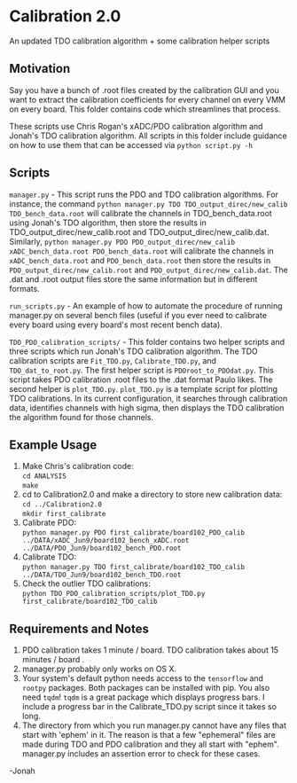 # Calibration 2.0 #
An updated TDO calibration algorithm + some calibration helper scripts


## Motivation
Say you have a bunch of .root files created by the calibration GUI and you 
want to extract the calibration coefficients for every channel on every VMM on every board. This folder contains code which streamlines that process. 

These scripts use Chris Rogan's xADC/PDO calibration algorithm and Jonah's TDO calibration algorithm. All scripts in this folder include guidance on how to use them that can be accessed via `python script.py -h`

## Scripts
`manager.py` - This script runs the PDO and TDO calibration algorithms. For instance, the command `python manager.py TDO TDO_output_direc/new_calib TDO_bench_data.root` will calibrate the channels in TDO_bench_data.root using Jonah's TDO algorithm, then store the results in TDO_output_direc/new_calib.root and TDO_output_direc/new_calib.dat. Similarly, `python manager.py PDO PDO_output_direc/new_calib xADC_bench_data.root PDO_bench_data.root` will calibrate the channels in `xADC_bench_data.root` and `PDO_bench_data.root` then store the results in `PDO_output_direc/new_calib.root` and `PDO_output_direc/new_calib.dat`. The .dat and .root output files store the same information but in different formats.

`run_scripts.py` - An example of how to automate the procedure of running manager.py on several bench files (useful if you ever need to calibrate every board using every board's most recent bench data).

`TDO_PDO_calibration_scripts/` - This folder contains two helper scripts and three scripts which run Jonah's TDO calibration algorithm. The TDO calibration scripts are `Fit_TDO.py`, `Calibrate_TDO.py`, and `TDO_dat_to_root.py`. The first helper script is `PDOroot_to_PDOdat.py`. This script takes PDO calibration .root files to the .dat format Paulo likes. The second helper is `plot_TDO.py`. `plot_TDO.py` is a template script for plotting TDO calibrations. In its current configuration, it searches through calibration data, identifies channels with high sigma, then displays the TDO calibration the algorithm found for those channels.

## Example Usage
1. Make Chris's calibration code:   
`cd ANALYSIS`  
`make`  
2. cd to Calibration2.0 and make a directory to store new calibration data:   
`cd ../Calibration2.0`  
`mkdir first_calibrate`  
3. Calibrate PDO:  
`python manager.py PDO first_calibrate/board102_PDO_calib ../DATA/xADC_Jun9/board102_bench_xADC.root ../DATA/PDO_Jun9/board102_bench_PDO.root`  
4. Calibrate TDO:   
`python manager.py TDO first_calibrate/board102_TDO_calib ../DATA/TDO_Jun9/board102_bench_TDO.root`  
5. Check the outlier TDO calibrations:  
`python TDO_PDO_calibration_scripts/plot_TDO.py first_calibrate/board102_TDO_calib`  

## Requirements and Notes
1. PDO calibration takes 1 minute / board. TDO calibration takes about 15 minutes / board .
2. manager.py probably only works on OS X. 
3. Your system's default python needs access to the `tensorflow` and `rootpy` packages. Both packages can be installed with pip. You also need `tqdm`! `tqdm` is a great package which displays progress bars. I include a progress bar in the Calibrate_TDO.py script since it takes so long.
4. The directory from which you run manager.py cannot have any files that start with 'ephem' in it. The reason is that a few "ephemeral" files are made during TDO and PDO calibration and they all start with "ephem". manager.py includes an assertion error to check for these cases.


-Jonah
